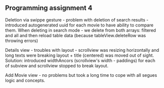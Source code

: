 ## Programming assignment 4

Deletion via swippe gesture - problem with deletion of search results - introduced autogenerated uuid for each movie to have ability to compare them.
When deleting in search mode - we delete from both arrays: filtered and all and then reload table data (because tableView.deleteRow was throwing errors)

Details view - troubles with layout - scrollview was resizing horizontally and long texts were breaking layout + title (centered) was moved out of sight.
Solution: introduced widthAncors (scrollview's width - paddings) for each of subview and scrollview stopped to break layout.

Add Movie view - no problems but took a long time to cope with all segues logic and concepts.
